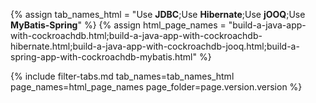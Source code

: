 {% assign tab_names_html = "Use <strong>JDBC</strong>;Use <strong>Hibernate</strong>;Use <strong>jOOQ</strong>;Use <strong>MyBatis-Spring</strong>" %}
{% assign html_page_names = "build-a-java-app-with-cockroachdb.html;build-a-java-app-with-cockroachdb-hibernate.html;build-a-java-app-with-cockroachdb-jooq.html;build-a-spring-app-with-cockroachdb-mybatis.html" %}

{% include filter-tabs.md tab_names=tab_names_html page_names=html_page_names page_folder=page.version.version %}

